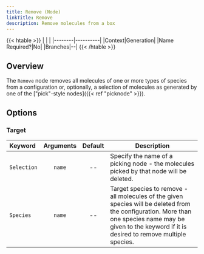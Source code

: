 ```yaml
---
title: Remove (Node)
linkTitle: Remove
description: Remove molecules from a box
---
```


{{< htable >}}
| | |
|--------|----------|
|Context|Generation|
|Name Required?|No|
|Branches|--|
{{< /htable >}}

## Overview

The `Remove` node removes all molecules of one or more types of species from a configuration or, optionally, a selection of molecules as generated by one of the ["pick"-style nodes]({{< ref "picknode" >}}).

## Options

### Target

|Keyword|Arguments|Default|Description|
|:------|:--:|:-----:|-----------|
|`Selection`|`name`|--|Specify the name of a picking node - the molecules picked by that node will be deleted.|
|`Species`|`name`|--|Target species to remove - all molecules of the given species will be deleted from the configuration. More than one species name may be given to the keyword if it is desired to remove multiple species.|
